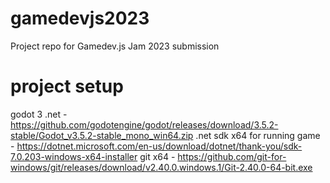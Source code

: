 # gamedevjs2023
Project repo for Gamedev.js Jam 2023 submission

# project setup
godot 3 .net - https://github.com/godotengine/godot/releases/download/3.5.2-stable/Godot_v3.5.2-stable_mono_win64.zip
.net sdk x64 for running game - https://dotnet.microsoft.com/en-us/download/dotnet/thank-you/sdk-7.0.203-windows-x64-installer
git x64 - https://github.com/git-for-windows/git/releases/download/v2.40.0.windows.1/Git-2.40.0-64-bit.exe